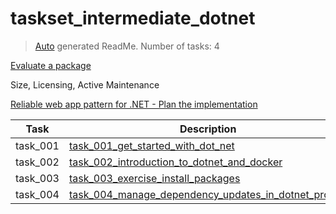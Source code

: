 # taskset_intermediate_dotnet

> [Auto](https://github.com/codeaprendiz/learn_fullstack/blob/main/home/php/intermediate/taskset_intermediate_php/task_004_createGlobalMarkdownTable/generate-readme.php) generated ReadMe. Number of tasks: 4

[Evaluate a package](https://learn.microsoft.com/en-us/training/modules/dotnet-dependencies/3-exercise-dependency)

Size, Licensing, Active Maintenance

[Reliable web app pattern for .NET - Plan the implementation](https://learn.microsoft.com/en-us/azure/architecture/web-apps/guides/reliable-web-app/dotnet/plan-implementation)

| Task     | Description                                                                                                                              |
|----------|------------------------------------------------------------------------------------------------------------------------------------------|
| task_001 | [task_001_get_started_with_dot_net](taskset_intermediate_dotnet/task_001_get_started_with_dot_net)                                       |
| task_002 | [task_002_introduction_to_dotnet_and_docker](taskset_intermediate_dotnet/task_002_introduction_to_dotnet_and_docker)                     |
| task_003 | [task_003_exercise_install_packages](taskset_intermediate_dotnet/task_003_exercise_install_packages)                                     |
| task_004 | [task_004_manage_dependency_updates_in_dotnet_project](taskset_intermediate_dotnet/task_004_manage_dependency_updates_in_dotnet_project) |

